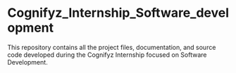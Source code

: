 # Cognifyz_Internship_Software_development
This repository contains all the project files, documentation, and source code developed during the Cognifyz Internship focused on Software Development. 
